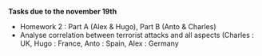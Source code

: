 **Tasks due to the november 19th**
- Homework 2 : Part A (Alex & Hugo), Part B (Anto & Charles)
- Analyse correlation between terrorist attacks and all aspects (Charles : UK, Hugo : France, Anto : Spain, Alex : Germany
